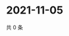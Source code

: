 # 2021-11-05

共 0 条

<!-- BEGIN WEIBO -->
<!-- 最后更新时间 Fri Nov 05 2021 02:16:49 GMT+0800 (China Standard Time) -->

<!-- END WEIBO -->
